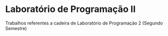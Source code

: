 # Laboratório de Programação II
Trabalhos referentes a cadeira de Laboratório de Programação 2 (Segundo Semestre)

